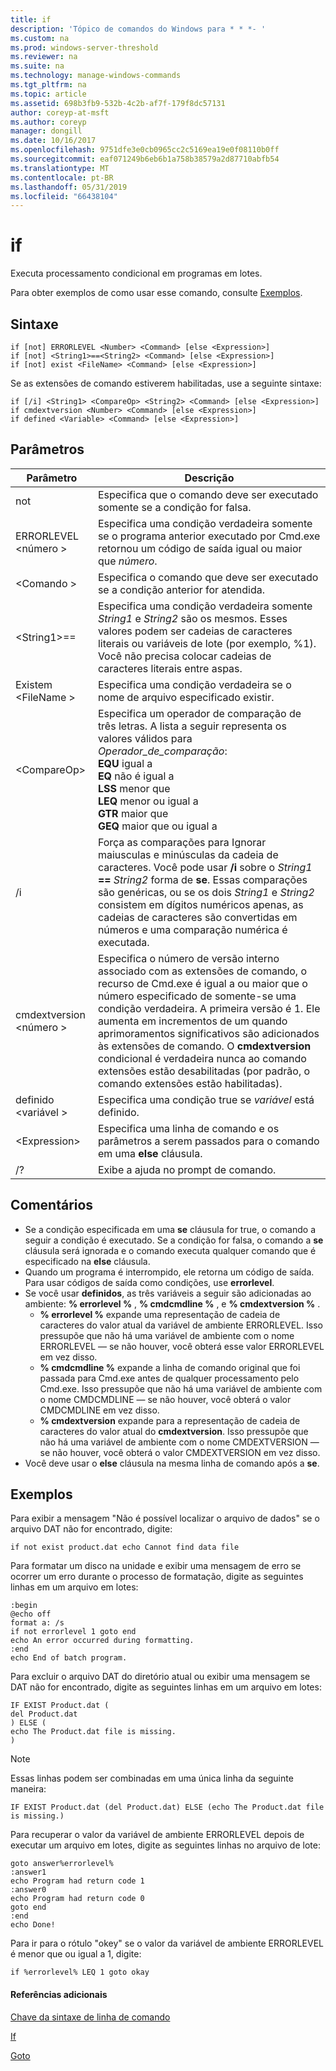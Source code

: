 ```yaml
---
title: if
description: 'Tópico de comandos do Windows para * * *- '
ms.custom: na
ms.prod: windows-server-threshold
ms.reviewer: na
ms.suite: na
ms.technology: manage-windows-commands
ms.tgt_pltfrm: na
ms.topic: article
ms.assetid: 698b3fb9-532b-4c2b-af7f-179f8dc57131
author: coreyp-at-msft
ms.author: coreyp
manager: dongill
ms.date: 10/16/2017
ms.openlocfilehash: 9751dfe3e0cb0965cc2c5169ea19e0f08110b0ff
ms.sourcegitcommit: eaf071249b6eb6b1a758b38579a2d87710abfb54
ms.translationtype: MT
ms.contentlocale: pt-BR
ms.lasthandoff: 05/31/2019
ms.locfileid: "66438104"
---
```

# <a name="if"></a>if



Executa processamento condicional em programas em lotes.

Para obter exemplos de como usar esse comando, consulte [Exemplos](#BKMK_examples).

## <a name="syntax"></a>Sintaxe

```
if [not] ERRORLEVEL <Number> <Command> [else <Expression>]
if [not] <String1>==<String2> <Command> [else <Expression>]
if [not] exist <FileName> <Command> [else <Expression>]
```
Se as extensões de comando estiverem habilitadas, use a seguinte sintaxe:
```
if [/i] <String1> <CompareOp> <String2> <Command> [else <Expression>]
if cmdextversion <Number> <Command> [else <Expression>]
if defined <Variable> <Command> [else <Expression>]
```

## <a name="parameters"></a>Parâmetros

|        Parâmetro        |                                                                                                                                                                                                                Descrição                                                                                                                                                                                                                 |
|-------------------------|--------------------------------------------------------------------------------------------------------------------------------------------------------------------------------------------------------------------------------------------------------------------------------------------------------------------------------------------------------------------------------------------------------------------------------------------|
|           not           |                                                                                                                                                                              Especifica que o comando deve ser executado somente se a condição for falsa.                                                                                                                                                                              |
|  ERRORLEVEL \<número >   |                                                                                                                                                      Especifica uma condição verdadeira somente se o programa anterior executado por Cmd.exe retornou um código de saída igual ou maior que *número*.                                                                                                                                                       |
|       \<Comando >        |                                                                                                                                                                            Especifica o comando que deve ser executado se a condição anterior for atendida.                                                                                                                                                                             |
|  \<String1>==<String2>  |                                                                                                             Especifica uma condição verdadeira somente *String1* e *String2* são os mesmos. Esses valores podem ser cadeias de caracteres literais ou variáveis de lote (por exemplo, %1). Você não precisa colocar cadeias de caracteres literais entre aspas.                                                                                                              |
|    Existem \<FileName >    |                                                                                                                                                                                       Especifica uma condição verdadeira se o nome de arquivo especificado existir.                                                                                                                                                                                        |
|      \<CompareOp>       |                                                                               Especifica um operador de comparação de três letras. A lista a seguir representa os valores válidos para *Operador_de_comparação*:</br>**EQU** igual a</br>**EQ** não é igual a</br>**LSS** menor que</br>**LEQ** menor ou igual a</br>**GTR** maior que</br>**GEQ** maior que ou igual a                                                                                |
|           /i            |                                                            Força as comparações para Ignorar maiusculas e minúsculas da cadeia de caracteres.  Você pode usar **/i** sobre o <em>String1</em> **==** <em>String2</em> forma de **se**. Essas comparações são genéricas, ou se os dois *String1* e *String2* consistem em dígitos numéricos apenas, as cadeias de caracteres são convertidas em números e uma comparação numérica é executada.                                                            |
| cmdextversion \<número > | Especifica o número de versão interno associado com as extensões de comando, o recurso de Cmd.exe é igual a ou maior que o número especificado de somente-se uma condição verdadeira. A primeira versão é 1. Ele aumenta em incrementos de um quando aprimoramentos significativos são adicionados às extensões de comando. O **cmdextversion** condicional é verdadeira nunca ao comando extensões estão desabilitadas (por padrão, o comando extensões estão habilitadas). |
|   definido \<variável >   |                                                                                                                                                                                            Especifica uma condição true se *variável* está definido.                                                                                                                                                                                            |
|      \<Expression>      |                                                                                                                                                                   Especifica uma linha de comando e os parâmetros a serem passados para o comando em uma **else** cláusula.                                                                                                                                                                   |
|           /?            |                                                                                                                                                                                                    Exibe a ajuda no prompt de comando.                                                                                                                                                                                                    |

## <a name="remarks"></a>Comentários

-   Se a condição especificada em uma **se** cláusula for true, o comando a seguir a condição é executado. Se a condição for falsa, o comando a **se** cláusula será ignorada e o comando executa qualquer comando que é especificado na **else** cláusula.
-   Quando um programa é interrompido, ele retorna um código de saída. Para usar códigos de saída como condições, use **errorlevel**.
-   Se você usar **definidos**, as três variáveis a seguir são adicionadas ao ambiente: **% errorlevel %** , **% cmdcmdline %** , e **% cmdextversion %** .  
    -   **% errorlevel %** expande uma representação de cadeia de caracteres do valor atual da variável de ambiente ERRORLEVEL. Isso pressupõe que não há uma variável de ambiente com o nome ERRORLEVEL — se não houver, você obterá esse valor ERRORLEVEL em vez disso.
    -   **% cmdcmdline %** expande a linha de comando original que foi passada para Cmd.exe antes de qualquer processamento pelo Cmd.exe. Isso pressupõe que não há uma variável de ambiente com o nome CMDCMDLINE — se não houver, você obterá o valor CMDCMDLINE em vez disso.
    -   **% cmdextversion** expande para a representação de cadeia de caracteres do valor atual do **cmdextversion**. Isso pressupõe que não há uma variável de ambiente com o nome CMDEXTVERSION — se não houver, você obterá o valor CMDEXTVERSION em vez disso.
-   Você deve usar o **else** cláusula na mesma linha de comando após a **se**.

## <a name="BKMK_examples"></a>Exemplos

Para exibir a mensagem "Não é possível localizar o arquivo de dados" se o arquivo DAT não for encontrado, digite:
```
if not exist product.dat echo Cannot find data file 
```
Para formatar um disco na unidade e exibir uma mensagem de erro se ocorrer um erro durante o processo de formatação, digite as seguintes linhas em um arquivo em lotes:
```
:begin
@echo off
format a: /s
if not errorlevel 1 goto end
echo An error occurred during formatting.
:end
echo End of batch program.
```
Para excluir o arquivo DAT do diretório atual ou exibir uma mensagem se DAT não for encontrado, digite as seguintes linhas em um arquivo em lotes:
```
IF EXIST Product.dat (
del Product.dat
) ELSE (
echo The Product.dat file is missing.
)
```

> [!NOTE]
> Essas linhas podem ser combinadas em uma única linha da seguinte maneira:
> ```
> IF EXIST Product.dat (del Product.dat) ELSE (echo The Product.dat file is missing.)
> ```
> Para recuperar o valor da variável de ambiente ERRORLEVEL depois de executar um arquivo em lotes, digite as seguintes linhas no arquivo de lote:
> ```
> goto answer%errorlevel%
> :answer1
> echo Program had return code 1
> :answer0
> echo Program had return code 0
> goto end
> :end
> echo Done! 
> ```
> Para ir para o rótulo "okey" se o valor da variável de ambiente ERRORLEVEL é menor que ou igual a 1, digite:
> ```
> if %errorlevel% LEQ 1 goto okay
> ```

#### <a name="additional-references"></a>Referências adicionais

[Chave da sintaxe de linha de comando](command-line-syntax-key.md)

[If](if.md)

[Goto](goto.md)